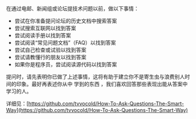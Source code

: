 在通过电邮、新闻组或论坛提技术问题以前，做以下事情：

 - 尝试在你准备提问论坛的历史文档中搜索答案
 - 尝试搜索互联网以找到答案
 - 尝试阅读手册以找到答案
 - 尝试阅读“常见问题文档”（FAQ）以找到答案
 - 尝试自己检查或试验以找到答案
 - 尝试请教懂行的朋友以找到答案
 - 如果你是程序员，尝试阅读源代码以找到答案

提问时，请先表明你已做了上述事情，这将有助于建立你不是寄生虫与浪费别人时间的印象。最好再表述你从中 学到的东西 ，我们喜欢回答那些表现出能从答案中学习的人。

详细见：[https://github.com/tvvocold/How-To-Ask-Questions-The-Smart-Way](https://github.com/tvvocold/How-To-Ask-Questions-The-Smart-Way)
